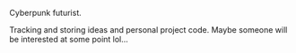 Cyberpunk futurist.

Tracking and storing ideas and personal project code. Maybe someone will be interested at some point lol...



<!---
YarvysHouse/YarvysHouse is a ✨ special ✨ repository because its `README.md` (this file) appears on your GitHub profile.
You can click the Preview link to take a look at your changes.
--->
